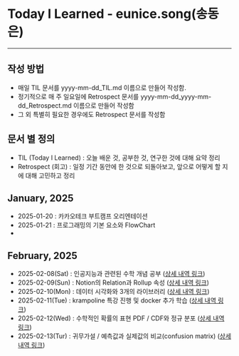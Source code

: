 # Today I Learned - eunice.song(송동은)
----------------------------------------

## 작성 방법
- 매일 TIL 문서를 yyyy-mm-dd_TIL.md 이름으로 만들어 작성함.
- 정기적으로 매 주 일요일에 Retrospect 문서를 yyyy-mm-dd_yyyy-mm-dd_Retrospect.md 이름으로 만들어 작성함
- 그 외 특별히 필요한 경우에도 Retrospect 문서를 작성함

## 문서 별 정의
- TIL (Today I Learned) : 오늘 배운 것, 공부한 것, 연구한 것에 대해 요약 정리
- Retrospect (회고) : 일정 기간 동안에 한 것으로 되돌아보고, 앞으로 어떻게 할 지에 대해 고민하고 정리


## January, 2025
- 2025-01-20 : 카카오테크 부트캠프 오리엔테이션
- 2025-01-21 : 프로그래밍의 기본 요소와 FlowChart
- 
## February, 2025
- 2025-02-08(Sat) : 인공지능과 관련된 수학 개념 공부 ([상세 내역 링크](https://jolly-troodon-eb3.notion.site/2-19409fd9adc480948ef7ce61338970e2?pvs=4))
- 2025-02-09(Sun) : Notion의 Relation과 Rollup 속성 ([상세 내역 링크](https://github.com/SDE00/eunice-TIL/blob/main/02%20february/2025-02-09_TIL.md))
- 2025-02-10(Mon) : 데이터 시각화와 3개의 라이브러리 ([상세 내역 링크](https://github.com/SDE00/eunice-TIL/blob/main/02%20february/2025-02-10_TIL.md))
- 2025-02-11(Tue) : krampoline 특강 진행 및 docker 추가 학습 ([상세 내역 링크](https://github.com/SDE00/eunice-TIL/blob/main/02%20february/2025-02-11_TIL.md))
- 2025-02-12(Wed) : 수학적인 확률의 표현 PDF / CDF와 정규 분포 ([상세 내역 링크](https://github.com/SDE00/eunice-TIL/blob/main/02%20february/2025-02-12_TIL.md))
- 2025-02-13(Tur) : 귀무가설 / 예측값과 실제값의 비교(confusion matrix) ([상세 내역 링크]())


